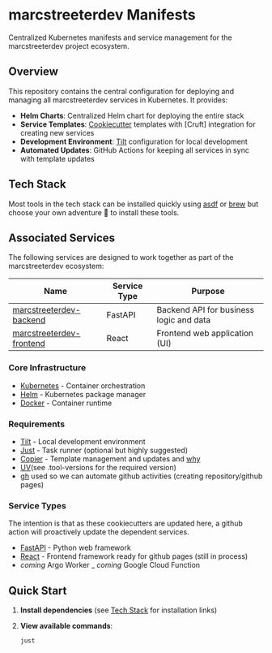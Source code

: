 # marcstreeterdev Manifests

Centralized Kubernetes manifests and service management for the marcstreeterdev project ecosystem.

## Overview

This repository contains the central configuration for deploying and managing all marcstreeterdev services in Kubernetes. It provides:

- **Helm Charts**: Centralized Helm chart for deploying the entire stack
- **Service Templates**: [Cookiecutter] templates with [Cruft] integration for creating new services
- **Development Environment**: [Tilt] configuration for local development
- **Automated Updates**: GitHub Actions for keeping all services in sync with template updates

## Tech Stack
Most tools in the tech stack can be installed quickly using [asdf]  or [brew] but choose your own adventure 🤞 to install these tools.

## Associated Services

The following services are designed to work together as part of the marcstreeterdev ecosystem:

| Name                                                                 | Service Type | Purpose                                      |
|----------------------------------------------------------------------|--------------|----------------------------------------------|
| [marcstreeterdev-backend](https://github.com/marcstreeter/marcstreeterdev-backend)   | FastAPI      | Backend API for business logic and data      |
| [marcstreeterdev-frontend](https://github.com/marcstreeter/marcstreeterdev-frontend) | React        | Frontend web application (UI)                |

### Core Infrastructure
- [Kubernetes] - Container orchestration
- [Helm] - Kubernetes package manager
- [Docker] - Container runtime

### Requirements
- [Tilt] - Local development environment
- [Just] - Task runner (optional but highly suggested)
- [Copier] - Template management and updates and [why](https://john-miller.dev/posts/cookiecutter-with-cruft-for-platform-engineering/)
- [UV](see .tool-versions for the required version)
- [gh] used so we can automate github activities (creating repository/github pages)

### Service Types

The intention is that as these cookiecutters are updated here, a github action will proactively update the dependent services.

- [FastAPI] - Python web framework
- [React] - Frontend framework ready for github pages (still in process)
- _coming_ Argo Worker
_ _coming_ Google Cloud Function

## Quick Start

1. **Install dependencies** (see [Tech Stack](#tech-stack) for installation links)

2. **View available commands**:
   ```bash
   just
   ```

[Kubernetes]: https://kubernetes.io/
[Helm]: https://helm.sh/
[Docker]: https://www.docker.com/
[Tilt]: https://tilt.dev/
[Just]: https://github.com/casey/just
[Cookiecutter]: https://cookiecutter.readthedocs.io/en/stable/
[Copier]: https://copier.readthedocs.io/en/stable/
[FastAPI]: https://fastapi.tiangolo.com/
[React]: https://react.dev/
[asdf]: https://asdf-vm.com/
[brew]: https://brew.sh/
[UV]: https://docs.astral.sh/uv/
[gh]: https://cli.github.com/